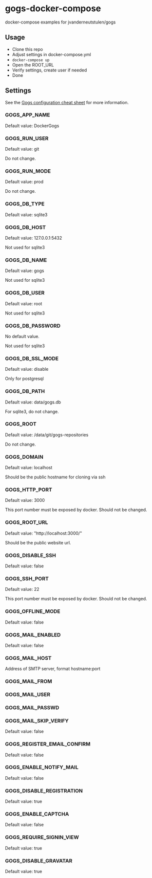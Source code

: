 # gogs-docker-compose
docker-compose examples for jvanderneutstulen/gogs


## Usage

* Clone this repo
* Adjust settings in docker-compose.yml
* `docker-compose up`
* Open the ROOT_URL
* Verify settings, create user if needed
* Done


## Settings

See the [Gogs configuration cheat sheet][1] for more information.

### GOGS_APP_NAME
Default value: DockerGogs

### GOGS_RUN_USER
Default value: git

Do not change.

### GOGS_RUN_MODE
Default value: prod

Do not change.

### GOGS_DB_TYPE
Default value: sqlite3

### GOGS_DB_HOST
Default value: 127.0.0.1:5432

Not used for sqlite3

### GOGS_DB_NAME
Default value: gogs

Not used for sqlite3

### GOGS_DB_USER
Default value: root

Not used for sqlite3

### GOGS_DB_PASSWORD
No default value.

Not used for sqlite3

### GOGS_DB_SSL_MODE
Default value: disable

Only for postgresql

### GOGS_DB_PATH
Default value: data/gogs.db

For sqlite3, do not change.

### GOGS_ROOT
Default value: /data/git/gogs-repositories

Do not change.

### GOGS_DOMAIN
Default value: localhost

Should be the public hostname for cloning via ssh

### GOGS_HTTP_PORT
Default value: 3000

This port number must be exposed by docker. Should not be changed.

### GOGS_ROOT_URL
Default value: "http://localhost:3000/"

Should be the public website url.

### GOGS_DISABLE_SSH
Default value: false

### GOGS_SSH_PORT
Default value: 22

This port number must be exposed by docker. Should not be changed.

### GOGS_OFFLINE_MODE
Default value: false

### GOGS_MAIL_ENABLED
Default value: false

### GOGS_MAIL_HOST
Address of SMTP server, format hostname:port

### GOGS_MAIL_FROM

### GOGS_MAIL_USER

### GOGS_MAIL_PASSWD

### GOGS_MAIL_SKIP_VERIFY
Default value: false

### GOGS_REGISTER_EMAIL_CONFIRM
Default value: false

### GOGS_ENABLE_NOTIFY_MAIL
Default value: false

### GOGS_DISABLE_REGISTRATION
Default value: true

### GOGS_ENABLE_CAPTCHA
Default value: false

### GOGS_REQUIRE_SIGNIN_VIEW
Default value: true

### GOGS_DISABLE_GRAVATAR
Default value: true


[1]: https://gogs.io/docs/advanced/configuration_cheat_sheet "Gogs cheat sheet"
